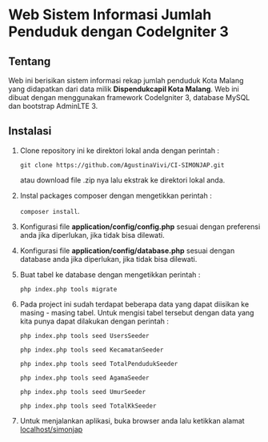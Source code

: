 # Web Sistem Informasi Jumlah Penduduk dengan CodeIgniter 3

## Tentang
Web ini berisikan sistem informasi rekap jumlah penduduk Kota Malang yang didapatkan dari data milik **Dispendukcapil Kota Malang**. Web ini dibuat dengan menggunakan framework CodeIgniter 3, database MySQL dan bootstrap AdminLTE 3.

## Instalasi
1. Clone repository ini ke direktori lokal anda dengan perintah :
    
    ``git clone https://github.com/AgustinaVivi/CI-SIMONJAP.git``

    atau download file .zip nya lalu ekstrak ke direktori lokal anda.

2. Instal packages composer dengan mengetikkan perintah : 

    ``composer install``.

3. Konfigurasi file **application/config/config.php** sesuai dengan preferensi anda jika diperlukan, jika tidak bisa dilewati.

4. Konfigurasi file **application/config/database.php** sesuai dengan database anda jika diperlukan, jika tidak bisa dilewati.

5. Buat tabel ke database dengan mengetikkan perintah : 

    ``php index.php tools migrate``

6. Pada project ini sudah terdapat beberapa data yang dapat diisikan ke masing - masing tabel. Untuk mengisi tabel tersebut dengan data yang kita punya dapat dilakukan dengan perintah : 

    ``php index.php tools seed UsersSeeder``

    ``php index.php tools seed KecamatanSeeder``

    ``php index.php tools seed TotalPendudukSeeder``

    ``php index.php tools seed AgamaSeeder``

    ``php index.php tools seed UmurSeeder``

    ``php index.php tools seed TotalKkSeeder``

7. Untuk menjalankan aplikasi, buka browser anda lalu ketikkan alamat [localhost/simonjap](http://localhost/simonjap)
